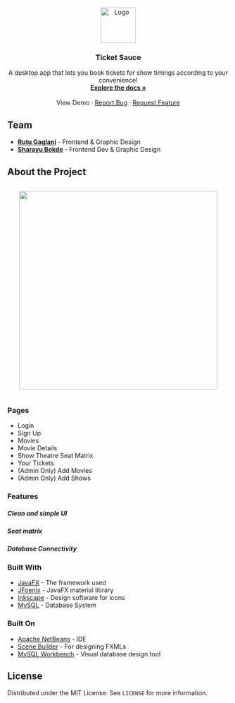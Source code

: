 <br />
<p align="center">
  <a href="http://jiffy-attendance-tracker.herokuapp.com/">
    <img src="https://imgur.com/pBJRVmv.png" alt="Logo" width="80" height="80">
  </a>

  <h3 align="center">Ticket Sauce</h3>

  <p align="center">
    A desktop app that lets you book tickets for show timings according to your convenience!
    <br />
    <a href="https://github.com/SakshiUppoor/jiffy-attendance-tracker"><strong>Explore the docs »</strong></a>
    <br />
    <br />
    View Demo
    ·
    <a href="https://github.com/SakshiUppoor/jiffy-attendance-tracker/issues">Report Bug</a>
    ·
    <a href="https://github.com/SakshiUppoor/jiffy-attendance-tracker/issues">Request Feature</a>
  </p>
</p>

## Team
* <a href="https://github.com/Rutugaglani"><b>Rutu Gaglani</b></a> - Frontend & Graphic Design
* <a href="https://github.com/SharayuBokde"><b>Sharayu Bokde</b></a> - Frontend Dev & Graphic Design

## About the Project
<p align="center">
<img style="margin:1em" src="https://imgur.com/42BKsGp.png" height="450"/>
</p>

### Pages
* Login
* Sign Up
* Movies 
* Movie Details
* Show Theatre Seat Matrix
* Your Tickets
* (Admin Only) Add Movies
* (Admin Only) Add Shows

### Features

##### Clean and simple UI

##### Seat matrix

##### Database Connectivity

### Built With
* [JavaFX](https://docs.djangoproject.com/en/2.2/) - The framework used
* [JFoenix](https://github.com/jfoenixadmin/JFoenix) - JavaFX material library
* [Inkscape](https://inkscape.org/) - Design software for icons
* [MySQL](https://www.mysql.com/) - Database System

### Built On
* [Apache NetBeans](https://netbeans.apache.org/download/index.html) - IDE
* [Scene Builder](https://gluonhq.com/products/scene-builder/) - For designing FXMLs
* [MySQL Workbench](https://dev.mysql.com/downloads/workbench/) - Visual database design tool

## License

Distributed under the MIT License. See `LICENSE` for more information.
